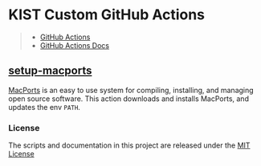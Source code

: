 # KIST Custom GitHub Actions

> - [GitHub Actions](https://github.com/actions)
> - [GitHub Actions Docs](https://help.github.com/en/categories/automating-your-workflow-with-github-actions)

## [setup-macports](setup-macports/)

[MacPorts](https://www.macports.org) is an easy to use system for compiling, installing, and managing open source software. This action downloads and installs MacPorts, and updates the env `PATH`.

### License

The scripts and documentation in this project are released under the [MIT License](LICENSE)